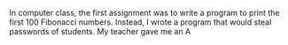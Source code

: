 In computer class, the first assignment was to write a program to print the first 100 Fibonacci numbers. Instead, I wrote a program that would steal passwords of students. My teacher gave me an A
